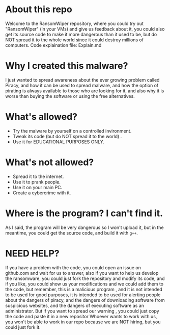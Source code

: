 # About this repo
Welcome to the RansomWiper repository, where you could try out "RansomWiper" (in your VMs) and give us feedback about it, you could also get its source code to make it more dangerous than it used to be, but do NOT spread it to the whole world since it could destroy millions of computers.
Code explaination file: Explain.md
# Why I created this malware?
I just wanted to spread awareness about the ever growing problem called Piracy, and how it can be used to spread malware, and how the option of pirating is always available to those who are looking for it, and also why it is worse than buying the software or using the free alternatives.
# What's allowed?
- Try the malware by yourself on a controlled invironment.
- Tweak its code (but do NOT spread it to the world) .
- Use it for EDUCATIONAL PURPOSES ONLY.
# What's not allowed? 
- Spread it to the internet.
- Use it to prank people.
- Use it on your main PC.
- Create a cybercrime with it.
# Where is the program? I can't find it.
As I said, the program will be very dangerous so I won't upload it, but in the meantime, you could get the source code, and build it with `g++`.
# **NEED HELP?**
If you have a problem with the code, you could open an issue on github.com and wait for us to answer, also if you want to help us develop the ransomware, you could just fork the repository and modify its code, and if you like, you could show us your modifications and we could add them to the code, but remember, this is a malicious program , and it is not intended to be used for good purposes, it is intended to be used for alerting people about the dangers of piracy, and the dangers of downloading software from suspicious websites, and the dangers of executing software as an administrator. But if you want to spread our warning , you could just copy the code and paste it in a new repositor
Whoever wants to work with us, you won't be able to work in our repo because we are NOT hiring, but you could just fork it.